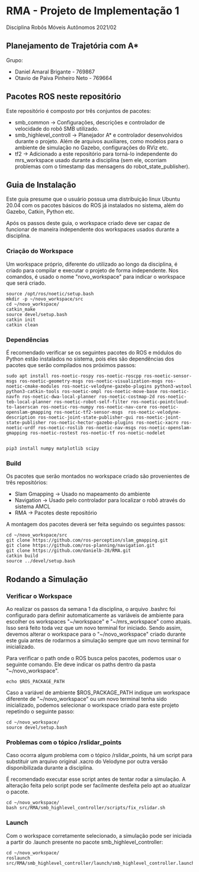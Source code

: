 # RMA - Projeto de Implementação 1
Disciplina Robôs Móveis Autônomos 2021/02

## Planejamento de Trajetória com A*

Grupo:
  - Daniel Amaral Brigante - 769867
  - Otavio de Paiva Pinheiro Neto - 769664

## Pacotes ROS neste repositório

Este repositório é composto por três conjuntos de pacotes:
  - smb_common -> Configurações, descrições e controlador de velocidade do robô SMB utilizado.
  - smb_highlevel_controll -> Planejador A* e controlador desenvolvidos durante o projeto. Além de arquivos auxiliares, como modelos para o ambiente de simulação no Gazebo, configurações do RViz etc. 
  - tf2 -> Adicionado a este repositório para torná-lo independente do mrs_workspace usado durante a disciplina (sem ele, ocorriam problemas com o timestamp das mensagens do robot_state_publisher).

## Guia de Instalação

Este guia presume que o usuário possua uma distribuição linux Ubuntu 20.04 com os pacotes básicos do ROS já instalados no sistema, além do Gazebo, Catkin, Python etc.

Após os passos deste guia, o workspace criado deve ser capaz de funcionar de maneira independente dos workspaces usados durante a disciplina.

### Criação do Workspace 

Um workspace próprio, diferente do utilizado ao longo da disciplina, é criado para compilar e executar o projeto de forma independente. Nos comandos, é usado o nome "novo_workspace" para indicar o workspace que será criado.

```shell
source /opt/ros/noetic/setup.bash
mkdir -p ~/novo_workspace/src
cd ~/novo_workspace/
catkin_make
source devel/setup.bash
catkin init
catkin clean

```

### Dependências

É recomendado verificar se os seguintes pacotes do ROS e módulos do Python estão instalados no sistema, pois eles são dependências dos pacotes que serão compilados nos próximos passos:

```shell
sudo apt install ros-noetic-rospy ros-noetic-roscpp ros-noetic-sensor-msgs ros-noetic-geometry-msgs ros-noetic-visualization-msgs ros-noetic-cmake-modules ros-noetic-velodyne-gazebo-plugins python3-wstool python3-catkin-tools ros-noetic-ompl ros-noetic-move-base ros-noetic-navfn ros-noetic-dwa-local-planner ros-noetic-costmap-2d ros-noetic-teb-local-planner ros-noetic-robot-self-filter ros-noetic-pointcloud-to-laserscan ros-noetic-ros-numpy ros-noetic-nav-core ros-noetic-openslam-gmapping ros-noetic-tf2-sensor-msgs  ros-noetic-velodyne-description ros-noetic-joint-state-publisher-gui ros-noetic-joint-state-publisher ros-noetic-hector-gazebo-plugins ros-noetic-xacro ros-noetic-urdf ros-noetic-roslib ros-noetic-nav-msgs ros-noetic-openslam-gmapping ros-noetic-rostest ros-noetic-tf ros-noetic-nodelet


pip3 install numpy matplotlib scipy
```
### Build

Os pacotes que serão montados no workspace criado são provenientes de três repositórios:
  - Slam Gmapping -> Usado no mapeamento do ambiente
  - Navigation -> Usado pelo controlador para localizar o robô através do sistema AMCL
  - RMA -> Pacotes deste repositório

A montagem dos pacotes deverá ser feita seguindo os seguintes passos:

```shell
cd ~/novo_workspace/src
git clone https://github.com/ros-perception/slam_gmapping.git
git clone https://github.com/ros-planning/navigation.git
git clone https://github.com/danielb-28/RMA.git
catkin build
source ../devel/setup.bash
```

## Rodando a Simulação


### Verificar o Workspace

Ao realizar os passos da semana 1 da disciplina, o arquivo .bashrc foi configurado para definir automaticamente as variáveis de ambiente para escolher os workspaces "\~/workspace" e "\~/mrs_workspace" como atuais. Isso será feito toda vez que um novo terminal for iniciado. Sendo assim, devemos alterar o workspace para o "\~/novo_workspace" criado durante este guia antes de rodarmos a simulação sempre que um novo terminal for inicializado.

Para verificar o path onde o ROS busca pelos pacotes, podemos usar o seguinte comando. Ele deve indicar os paths dentro da pasta "~/novo_workspace".

```shell
echo $ROS_PACKAGE_PATH 
```

Caso a variável de ambiente $ROS_PACKAGE_PATH indique um workspace diferente de "\~/novo_workspace" ou um novo terminal tenha sido inicializado, podemos selecionar o workspace criado para este projeto repetindo o seguinte passo: 

```shell
cd ~/novo_workspace/
source devel/setup.bash
```
### Problemas com o tópico /rslidar_points

Caso ocorra algum problema com o tópico /rslidar_points, há um script para substituir um arquivo original .xacro do Velodyne por outra versão disponibilizada durante a disciplina.

É recomendado executar esse script antes de tentar rodar a simulação. A alteração feita pelo script pode ser facilmente desfeita pelo apt ao atualizar o pacote.

```shell
cd ~/novo_workspace/
bash src/RMA/smb_highlevel_controller/scripts/fix_rslidar.sh
```

### Launch

Com o workspace corretamente selecionado, a simulação pode ser iniciada a partir do .launch presente no pacote smb_highlevel_controller:

```shell
cd ~/novo_workspace/
roslaunch src/RMA/smb_highlevel_controller/launch/smb_highlevel_controller.launch 
```
